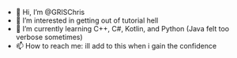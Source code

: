 - 👋 Hi, I’m @GRISChris
- 👀 I’m interested in getting out of tutorial hell
- 🌱 I’m currently learning C++, C#, Kotlin, and Python (Java felt too verbose sometimes)
- 📫 How to reach me: ill add to this when i gain the confidence
<!---
okdad/okdad is a ✨ special ✨ repository because its `README.md` (this file) appears on your GitHub profile.
You can click the Preview link to take a look at your changes.
--->
